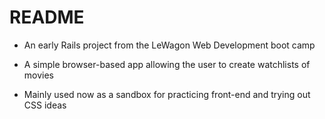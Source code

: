 # README

- An early Rails project from the LeWagon Web Development boot camp

- A simple browser-based app allowing the user to create watchlists of movies

- Mainly used now as a sandbox for practicing front-end and trying out CSS ideas
